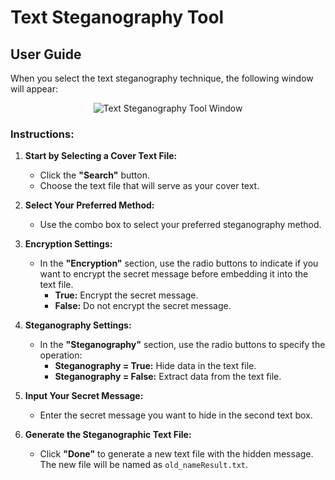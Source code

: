 # Text Steganography Tool

## User Guide
When you select the text steganography technique, the following window will appear:

<p align="center">
  <img src="https://i.imgur.com/JSsULlu.png" alt="Text Steganography Tool Window">
</p>

### Instructions:

1. **Start by Selecting a Cover Text File:**
   - Click the **"Search"** button.
   - Choose the text file that will serve as your cover text.

2. **Select Your Preferred Method:**
   - Use the combo box to select your preferred steganography method.

3. **Encryption Settings:**
   - In the **"Encryption"** section, use the radio buttons to indicate if you want to encrypt the secret message before embedding it into the text file.
     - **True:** Encrypt the secret message.
     - **False:** Do not encrypt the secret message.

4. **Steganography Settings:**
   - In the **"Steganography"** section, use the radio buttons to specify the operation:
     - **Steganography = True:** Hide data in the text file.
     - **Steganography = False:** Extract data from the text file.

5. **Input Your Secret Message:**
   - Enter the secret message you want to hide in the second text box.

6. **Generate the Steganographic Text File:**
   - Click **"Done"** to generate a new text file with the hidden message. The new file will be named as `old_nameResult.txt`.
